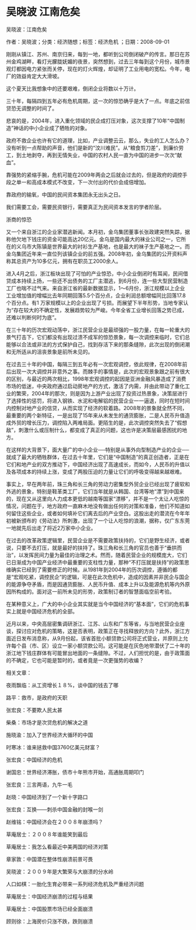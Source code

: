 # 吴晓波  江南危矣    
    
吴晓波：江南危矣    
作者：吴晓波；分类：经济随想；标签：经济危机 ；日期：2008-09-01    
刚刚从镇江、苏州、南京归来，每到一地，都听到公司倒闭破产的传言。那日在苏州金鸡湖畔，看灯光朦胧妩媚的夜景，突然想到，过去三年每到这个月份，城市景观灯都因电力紧张而关停，现在的灯火辉煌，却证明了工业用电的宽松。今年，电厂的效益肯定大大滑坡。    
这个夏天比我想象中的还要艰难，倒闭企业将数以十万计。    
三十年，每隔四到五年必有危机周期，这一次的惊恐确乎是大了一点。年底之前信贷恐无调整的时间了。    
悲哀的是，2004年，进入重化领域的民企成打压对象，这次支撑了10年“中国制造”神话的中小企业成了牺牲的对象。    
政府不救企业也许有它的道理，比如，产业调整云云，那么，失业的工人怎么办？没有听到一点帮助的声音，他们是新的“汶川难民”。从“粮食剪刀差”，到廉价劳工，到土地剥夺，再到无情失业，中国的农村人民一直为中国的进步一次次“献血”。    
靠强势的紧缩手腕，危机可能在2009年两会之后就会过去的，但是政府的调控手段之单一和高成本模式不改变，下一次付出的代价会成倍增加。    
靠政府的输氧，中国的民间资本集团永无出头之日。    
我们需要工会，需要民资银行，需要真正为民间资本发言的学者阶层。    
浙商的惊恐    
又一个来自浙江的企业家潜逃新闻。本月初，金乌集团董事长张政建突然失踪，据称他欠地下钱庄的资金可能高达20亿元。金乌是国内最大的袜业公司之一，它所在的义乌市大陈镇是世界最大的衬衫生产基地，也是最大的袜子生产基地之一。而金乌集团近年来一直位列该镇企业的前五强。2008年初，金乌集团的公开资料声称其总资产为10多亿元，拥有在职员工2000余人。    
进入4月之后，浙江板块出现了可怕的产业惊恐，中小企业倒闭时有耳闻，民间借贷成本持续上扬，一些还不出债务的工厂主潜逃，到6月份，连一些大型民营制造工厂也喘不过气来。来自浙江省的最新数据显示，1～6月份，浙江规模以上企业工业增加值的增幅比去年同期回落5.5个百分点，企业利润总额增幅同比回落17.8个百分点。有1 万家规模以上的企业出现了亏损。而展望下半年形势，当地专家认为“存在较大的不确定性，发展趋势较为严峻。今年全省工业增长回落之势已成，还难以判断何时为底”。    
在三十年的历次宏观动荡中，浙江民营企业是最顽强的一股力量，在每一轮重大的景气打击下，它们都没有出现过溃不成军的惊恐景象，每一次调控来临时，它们总能够以合法或非法的方式保护自己，找到存活下来的那条缝隙，此次出现的倒闭潮和无所适从的沮丧景象是前所未见的。    
在过去三十年的中国，每隔三到五年必有一次宏观调控，依此规律，在2008年前后出现一次大调控并非意外之事。而棘手的事情是，此次的宏观景象跟之前有很大的区别，与最近的两次相比，1998年宏观调控的起因是亚洲金融风暴造成了消费市场的低迷，中央政府通过启动房地产的方式，激活了内需，并由此带动了重化工业的繁荣，2004年的那次，则是因为上游产业出现了投资过热景象，决策层进行了选择性的惩罚，将进入钢铁、水泥和电解铝的民营企业一一逼退，同时在短时间内控制对地产业的信贷，从而实现了经济的软着路。2008年的景象就全然不同，最重要的两个新特征，一是出现了15年来从未发生的通货膨胀，二是人民币升值造成外贸的增长压力，调控陷入两难局面。更陌生的是，此次调控突然失去了“假想敌”，刺激什么或压制什么，都变成了真正的问题，这也许是决策层最感困扰的地方。    
在这样的大背景下，面大量广的中小企业──特别是从事外向型制造产业的企业──就成了最大的牺牲群体，在过去十年里，它们是“中国制造”的真正创造者，正是在它们和地产业的双方推动下，中国经济出现了高速成长，而如今，人民币的升值以及各项成本的持续上涨，变成了两股压迫的力量让它们的呼吸变得越来越艰难。    
事实上，早在两年前，珠三角和长三角的劳动力密集型外贸企业已经出现了疲软和外逃的景象，特别是鞋革类工厂，它们当年就是从韩国、台湾等地“漂”到中国来的，现在又从这里向人力成本更低的越南等国家“漂移”，并不是一个太让人吃惊的情况，问题在于，地方政府一直麻木地没有做出任何的对策和准备，他们不知道如何留住这些企业，或者如何填补它们离去后的产业空白。这股出走的潜流在今年年初被新颁布的《劳动法》所刺激，出现了一个让人吃惊的浪潮，据称，仅广东东莞一地就先后出走了将近2万家中小企业。    
在过去的改革政策逻辑里，民营企业是不需要政策扶持的，它们是野生经济，或者说，只要不去打压，就是最好的扶持了。珠三角和长三角的官员也善于“垂拱而治”，以发挥民间力量为最佳的治理之术。然而，随着民营企业的规模庞大，它们已日渐成为中国产业经济中最重要的支柱性力量，那种“不打压就是扶持”的政策思维确实已经到了需要修正的时候。从1981年到2004年的历次调控，遵循的都是“宏观吃紧，调控民企”的逻辑，可是在此次危机中，造成的因素并非民企与国企的能源争夺矛盾，而是因通货膨胀、人民币升值、成本上升以及能源危机等内外原因所构成的。面对这一前所未见的形势，政策制订者的智慧面临空前考验。    
在某种意义上，广大的中小企业其实就是当今中国经济的“基本面”，它们的危机事实上就是中国经济危机的全部。    
近月以来，中央高层密集调研浙江、江苏、山东和广东等省，与当地民营企业座谈，探讨应对危机的策略，这是否表明，政策正在寻找释放的方向？此外，浙江方面近日发布消息称，从9月份起，该省首批小额贷款公司将正式营业，并原则上允许每个县（市、区）设立一家小额贷款公司。这可能是在灰色地带潜伏了二十年的浙江地下钱庄群体有可能冒出地面的一条缝隙。不过，人们担忧的是，由于政策面的不确定，它也可能是暂时的，或者竟是一次更强势的收编？    
    
相关文章：    
夜雨飘临：从工资增长１８%，谈中国的钱去了哪    
路平：救市，是政府的天职    
张宏良：不要欺人民太甚    
柴桑：市场才是次贷危机的解决之道    
施晓渝：加入了世界经济大循环的中国    
时寒冰：谁来拯救中国3760亿美元财富？    
张宏良：中国经济的危机    
谢国忠：世界经济滞胀，债市十年熊市开始，高通胀周期叩门    
张宏良：三言两语，九牛一毛    
赵晓：中国经济到了一个新十字路口    
张宏良：互换——刺杀中国金融的封喉一剑    
赵维铭：中国经济会在２００８年崩溃吗？    
草庵居士：２００８年谁能笑到最后    
草庵居士：我怎么看最近中美两国的经济对策    
章家敦：中国潜在整体性崩溃前景可畏    
吴晓波：２００９年是大繁荣与大崩溃的分水岭    
人口如棋：一胎化生育必带来一系列经济危机及严重经济问题    
草庵居士：中国经济崩溃的过程与结果    
草庵居士：中国股票市场已经全面崩溃    
顾则徐：上海房价只涨不跌，跌则崩溃